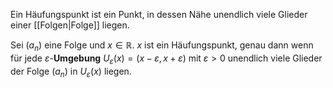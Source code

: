 Ein Häufungspunkt ist ein Punkt, in dessen Nähe unendlich viele Glieder einer [[Folgen|Folge]] liegen.

Sei $(a_n)$ eine Folge und $x\in\mathbb{R}$. $x$ ist ein Häufungspunkt, genau dann wenn für jede $\varepsilon$-**Umgebung** $U_\varepsilon(x)=(x-\varepsilon,x+\varepsilon)$ mit $\varepsilon>0$ unendlich viele Glieder der Folge $(a_n)$ in $U_\varepsilon(x)$ liegen.